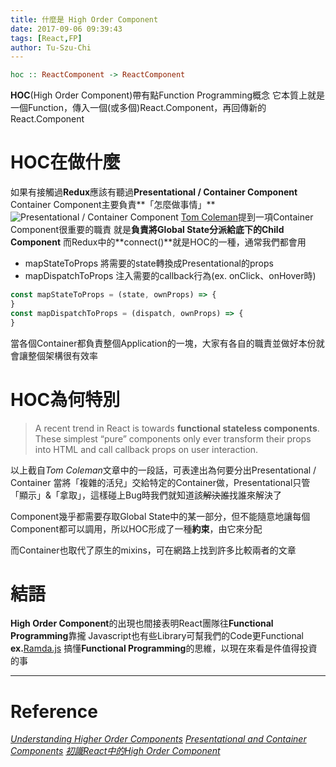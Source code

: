 ```yaml
---
title: 什麼是 High Order Component
date: 2017-09-06 09:39:43
tags: [React,FP]
author: Tu-Szu-Chi
---
```

``` haskell
hoc :: ReactComponent -> ReactComponent
```

**HOC**(High Order Component)帶有點Function Programming概念
它本質上就是一個Function，傳入一個(或多個)React.Component，再回傳新的React.Component

# HOC在做什麼

如果有接觸過**Redux**應該有聽過**Presentational / Container Component**
Container Component主要負責**「怎麼做事情」**
![Presentational / Container Component](https://cdn-images-1.medium.com/max/1600/1*tIdBW-TqotpALD3b2xk3SA.gif "截自Tom Coleman:Understanding Higher Order Components")
[Tom Coleman](https://medium.freecodecamp.org/understanding-higher-order-components-6ce359d761b)提到一項Container Component很重要的職責
就是**負責將Global State分派給底下的Child Component**
而Redux中的**connect()**就是HOC的一種，通常我們都會用

* mapStateToProps 將需要的state轉換成Presentational的props
* mapDispatchToProps 注入需要的callback行為(ex. onClick、onHover時)

``` javascript
const mapStateToProps = (state, ownProps) => {
}
const mapDispatchToProps = (dispatch, ownProps) => {
}
```

當各個Container都負責整個Application的一塊，大家有各自的職責並做好本份就會讓整個架構很有效率

# HOC為何特別

>A recent trend in React is towards **functional stateless components**. 
>These simplest “pure” components only ever transform their props into HTML and call callback props on user interaction.

以上截自*Tom Coleman*文章中的一段話，可表達出為何要分出Presentational / Container
當將「複雜的活兒」交給特定的Container做，Presentational只管「顯示」&「拿取」，這樣碰上Bug時我們就知道該~~解決誰~~找誰來解決了

Component幾乎都需要存取Global State中的某一部分，但不能隨意地讓每個Component都可以調用，所以HOC形成了一種**約束**，由它來分配

而Container也取代了原生的mixins，可在網路上找到許多比較兩者的文章

# 結語

**High Order Component**的出現也間接表明React團隊往**Functional Programming**靠攏
Javascript也有些Library可幫我們的Code更Functional **ex.**[Ramda.js](http://ramdajs.com)
搞懂**Functional Programming**的思維，以現在來看是件值得投資的事

***

# Reference

*[Understanding Higher Order Components](https://medium.freecodecamp.org/understanding-higher-order-components-6ce359d761b)*
*[Presentational and Container Components](https://medium.com/@dan_abramov/smart-and-dumb-components-7ca2f9a7c7d0)*
*[初識React中的High Order Component](https://leozdgao.me/chushi-hoc/)*